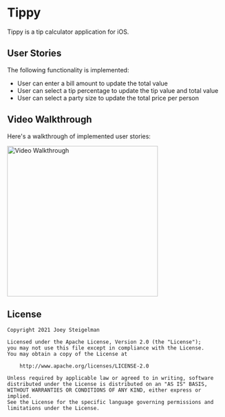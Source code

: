 # Tippy

Tippy is a tip calculator application for iOS.

## User Stories

The following functionality is implemented:

* User can enter a bill amount to update the total value
* User can select a tip percentage to update the tip value and total value
* User can select a party size to update the total price per person

## Video Walkthrough

Here's a walkthrough of implemented user stories:

<img src='http://g.recordit.co/SMq7nVkpPz.gif' width=350 alt='Video Walkthrough' />

## License

    Copyright 2021 Joey Steigelman

    Licensed under the Apache License, Version 2.0 (the "License");
    you may not use this file except in compliance with the License.
    You may obtain a copy of the License at

        http://www.apache.org/licenses/LICENSE-2.0

    Unless required by applicable law or agreed to in writing, software
    distributed under the License is distributed on an "AS IS" BASIS,
    WITHOUT WARRANTIES OR CONDITIONS OF ANY KIND, either express or implied.
    See the License for the specific language governing permissions and
    limitations under the License.
